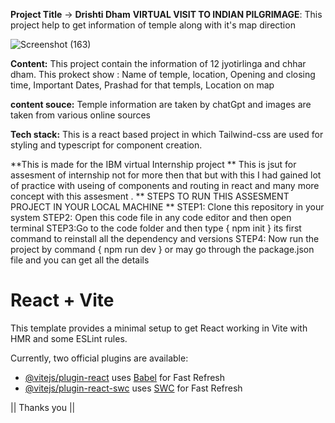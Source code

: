 **Project Title** → **Drishti Dham**
**VIRTUAL VISIT TO INDIAN PILGRIMAGE**:
This project help to get information of temple along with it's map direction

![Screenshot (163)](https://github.com/user-attachments/assets/56bad420-3a2b-4302-8ed5-f15cc41dfd94)

**Content:**
This project contain the information of 12 jyotirlinga and chhar dham.
This prokect show :
Name of temple, 
location,
Opening and closing time,
Important Dates,
Prashad for that templs,
Location on map

**content souce:**
Temple information are taken by chatGpt and images are taken from various online sources 

**Tech stack:**
This is a react based project in which Tailwind-css are used for styling and typescript for component creation.

**This is made for the IBM virtual Internship project **
This is jsut for assesment of internship not for more then that but with this I had gained lot of practice with useing of components and routing in react and many more concept with this assesment .
** STEPS TO RUN THIS ASSESMENT PROJECT IN YOUR LOCAL MACHINE **
STEP1: Clone this repository in your system
STEP2: Open this code file in any code editor and then open terminal
STEP3:Go to the code folder and then type { npm init } 
its first command to reinstall all the dependency and versions
STEP4: Now run the project by command { npm run dev }
or may go through the package.json file and you can get all the details

# React + Vite

This template provides a minimal setup to get React working in Vite with HMR and some ESLint rules.

Currently, two official plugins are available:

- [@vitejs/plugin-react](https://github.com/vitejs/vite-plugin-react/blob/main/packages/plugin-react/README.md) uses [Babel](https://babeljs.io/) for Fast Refresh
- [@vitejs/plugin-react-swc](https://github.com/vitejs/vite-plugin-react-swc) uses [SWC](https://swc.rs/) for Fast Refresh

|| Thanks you ||
